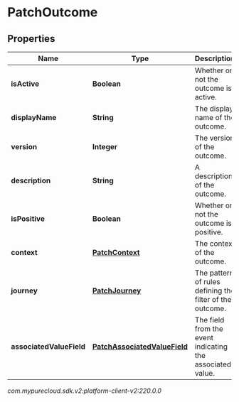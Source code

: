 # PatchOutcome


## Properties

| Name | Type | Description | Notes |
| ------------ | ------------- | ------------- | ------------- |
| **isActive** | **Boolean** | Whether or not the outcome is active. |  [optional] |
| **displayName** | **String** | The display name of the outcome. |  |
| **version** | **Integer** | The version of the outcome. |  [optional] |
| **description** | **String** | A description of the outcome. |  [optional] |
| **isPositive** | **Boolean** | Whether or not the outcome is positive. |  [optional] |
| **context** | [**PatchContext**](PatchContext) | The context of the outcome. |  [optional] |
| **journey** | [**PatchJourney**](PatchJourney) | The pattern of rules defining the filter of the outcome. |  [optional] |
| **associatedValueField** | [**PatchAssociatedValueField**](PatchAssociatedValueField) | The field from the event indicating the associated value. |  [optional] |




_com.mypurecloud.sdk.v2:platform-client-v2:220.0.0_
